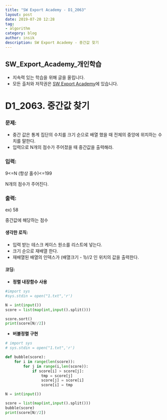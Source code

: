```yaml
---
title: "SW Export Academy - D1_2063"
layout: post
date: 2019-07-20 12:28
tag:
- algorithm
category: blog
author: insik
description: SW Export Academy - 중간값 찾기
---
```


## SW_Export_Academy_개인학습

- 지속력 있는 학습을 위해 글을 올립니다.
- 모든 출처와 저작권은 [SW Export Academy][출처]에 있습니다.



# D1_2063. 중간값 찾기

### 문제:

- 중간 값은 통계 집단의 수치를 크기 순으로 배열 했을 때 전체의 중앙에 위치하는 수치를 말한다.
- 입력으로 N개의 점수가 주어졌을 때 중간값을 출력해라.



### 입력:

9<=N (항상 홀수)<=199

N개의 점수가 주어진다.



### 출력:

ex) 58

중간값에 해당하는 점수



#### 생각한 로직:

- 입력 받는 테스크 케이스 원소를 리스트에 넣는다.
- 크기 순으로 재배열 한다.
- 재배열된 배열의 인덱스가 (배열크기 - 1)//2 인 위치의 값을 출력한다.



#### 코딩:

- **정렬 내장함수 사용**

```python
#import sys
#sys.stdin = open("1.txt",'r')

N = int(input())
score = list(map(int,input().split()))

score.sort()
print(score[N//2])
```



- **버블정렬 구현**

```python
# import sys
# sys.stdin = open("1.txt",'r')

def bubble(score):
    for i in range(len(score)):
        for j in range(i,len(score)):
            if score[i] > score[j]:
                tmp = score[j]
                score[j] = score[i]
                score[i] = tmp

N = int(input())

score = list(map(int,input().split()))
bubble(score)
print(score[N//2])
```



[출처]: https://www.swexpertacademy.com/